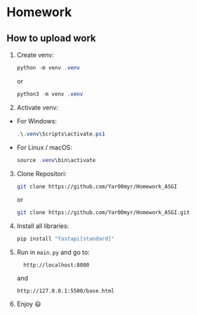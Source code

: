 # Homework

## How to upload work

1. Create venv:
   ```powershell
   python -m venv .venv
   ```
   or
   ```powershell
   python3 -m venv .venv
   ```

2. Activate venv:
+ For Windows:
  ```powershell
  .\.venv\Scripts\activate.ps1    
  ```
+ For Linux / macOS:
  ```powershell
  source .venv\bin\activate
  ```

3. Clone Repositori:
   ```bash
   git clone https://github.com/Yar00myr/Homework_ASGI
   ```
   or 
   ```bash
   git clone https://github.com/Yar00myr/Homework_ASGI.git
   ```

4. Install all libraries:
   ```powershell
   pip install "fastapi[standard]"   
   ```

5. Run in `main.py` and go to:
   ```
     http://localhost:8080
   ```
   and
   ```
   http://127.0.0.1:5500/base.html
   ```
6. Enjoy :smiley:
